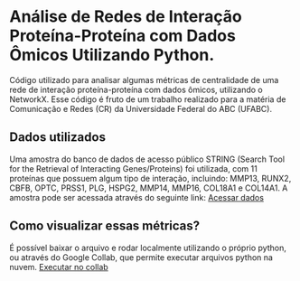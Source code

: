 # Análise de Redes de Interação Proteína-Proteína com Dados Ômicos Utilizando Python.
Código utilizado para analisar algumas métricas de centralidade de uma rede de interação proteína-proteína com dados ômicos, utilizando o NetworkX.
Esse código é fruto de um trabalho realizado para a matéria de Comunicação e Redes (CR) da Universidade Federal do ABC (UFABC).

## Dados utilizados
Uma amostra do banco de dados de acesso público STRING (Search Tool for the Retrieval of Interacting Genes/Proteins) foi utilizada, com 11 proteínas que possuem algum tipo de interação, incluindo: MMP13, RUNX2, CBFB, OPTC, PRSS1, PLG, HSPG2, MMP14, MMP16, COL18A1 e COL14A1. A amostra pode ser acessada através do seguinte link: [Acessar dados](https://version-12-0.string-db.org/cgi/network?networkId=bKQZEePSoQZu)

## Como visualizar essas métricas?
É possível baixar o arquivo e rodar localmente utilizando o próprio python, ou através do Google Collab, que permite executar arquivos python na nuvem. [Executar no collab](https://colab.research.google.com/drive/1a2C0oMAIWLfMDW-0lni1bCttN_BkneYy?usp=sharing)
